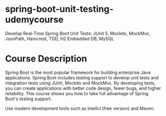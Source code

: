 # spring-boot-unit-testing-udemycourse
Develop Real-Time Spring Boot Unit Tests: JUnit 5, Mockito, MockMvc, JsonPath, Hamcrest, TDD, H2 Embedded DB, MySQL

# Course Description
Spring Boot is the most popular framework for building enterprise Java applications. 
Spring Boot includes testing support to develop unit tests and integration tests using JUnit, Mockito and MockMvc. 
By developing tests, you can create applications with better code design, fewer bugs, and higher reliability. 
This course shows you how to take full advantage of Spring Boot's testing support.

Use modern development tools such as IntelliJ (free version) and Maven.
